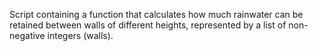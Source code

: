 Script containing a function that calculates how much rainwater can be retained between walls of different heights, represented by a list of non-negative integers (walls).
